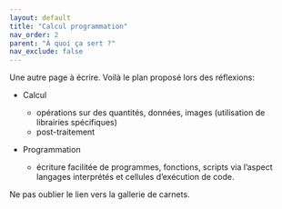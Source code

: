 ```yaml
---
layout: default
title: "Calcul programmation"
nav_order: 2
parent: "À quoi ça sert ?"
nav_exclude: false
---
```


Une autre page à écrire. Voilà le plan proposé lors des réflexions:
- Calcul
    * opérations sur des quantités, données, images (utilisation de librairies spécifiques)
    * post-traitement

- Programmation
    * écriture facilitée de programmes, fonctions, scripts via l’aspect langages interprétés et cellules d’exécution de code.


Ne pas oublier le lien vers la gallerie de carnets.
